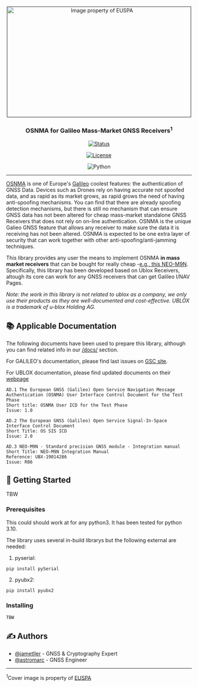<p align="center">
  <a href="" rel="noopener">
 <img width=500px height=300px src="https://www.euspa.europa.eu/sites/default/files/styles/news_640x480_retinafy/public/files/content/news/images/home/osnma-news.jpg?itok=2u1UslSa" alt="Image property of EUSPA"></a>
</p>

<h3 align="center">OSNMA for Galileo Mass-Market GNSS Receivers<sup>1</sup></h3>

<div align="center">

[![Status](https://img.shields.io/badge/status-In_progress-success.svg)]()

[![License](https://img.shields.io/badge/license-MIT-blue.svg)](/LICENSE)

![Python](https://img.shields.io/badge/python-3670A0?style=for-the-badge&logo=python&logoColor=ffdd54)

</div>

---


[OSNMA](https://gssc.esa.int/navipedia/index.php/Galileo_Open_Service_Navigation_Message_Authentication) is one of Europe's [Galileo](https://www.euspa.europa.eu/european-space/galileo/What-Galileo) coolest features: the authentication of GNSS Data. Devices such as Drones rely on having accurate not spoofed data, and as rapid as its market grows, as rapid grows the need of having anti-spoofing mechanisms.
You can find that there are already spoofing detection mechanisms,  but there is still no mechanism that can ensure GNSS data has not been altered for cheap mass-market standalone GNSS Receivers that does not rely on on-line authentication.
OSNMA is the unique Galieo GNSS feature that allows any receiver to make sure the data it is receiving has not been altered. OSNMA is expected to be one extra layer of security that can work together with other anti-spoofing/anti-jamming techniques.

This library provides any user the means to implement OSNMA **in mass market receivers** that can be bought for really cheap -[e.g., this NEO-M9N](https://www.mikroe.com/gnss-7-click). Specifically, this library has been developed based on Ublox Receivers, altough its core can work for any GNSS receivers that can get Galileo I/NAV Pages.

*Note: the work in this library is not related to ublox as a company, we only use their products as they are well-documented and cost-effective. UBLOX is a trademark of u-blox Holding AG.*
## 📚 Applicable Documentation <a name = "about"></a>

The following documents have been used to prepare this library, although you can find related info in our [/docs/](https://github.com/astromarc/osnmaPython/tree/master/docs) section.

For GALILEO's documentation, please find last issues on [GSC site](https://www.gsc-europa.eu/electronic-library/programme-reference-documents).

For UBLOX documentation, please find updated documents on their [webpage](https://www.u-blox.com/en/product-resources)

```
AD.1 The European GNSS (Galileo) Open Service Navigation Message Authentication (OSNMA) User Interface Control Document for the Test Phase 
Short title: OSNMA User ICD for the Test Phase
Issue: 1.0
```
```
AD.2 The European GNSS (Galileo) Open Service Signal-In-Space Interface Control Document
Short Title: OS SIS ICD
Issue: 2.0
```
```
AD.3 NEO-M9N - Standard precision GNSS module - Integration manual
Short Title: NEO-M9N Integration Manual
Reference: UBX-19014286
Issue: R06
```

## 🏁 Getting Started <a name = "getting_started"></a>

TBW

### Prerequisites

This could should work at for any python3. It has been tested for python 3.10.

The library uses several in-build librarys but the following external are needed:

1. pyserial:
```
pip install pySerial  
```
2. pyubx2:
```
pip install pyubx2 
```

### Installing



```
TBW
```


## ✍️ Authors <a name = "authors"></a>

- [@jametller](https://github.com/jametller) - GNSS & Cryptography Expert
- [@astromarc](https://github.com/astromarc) - GNSS Engineer




* * *
<sup>1</sup>Cover image is property of [EUSPA](https://www.euspa.europa.eu/)
